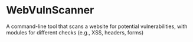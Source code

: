 # WebVulnScanner
A command-line tool that scans a website for potential vulnerabilities, with modules for different checks (e.g., XSS, headers, forms)
